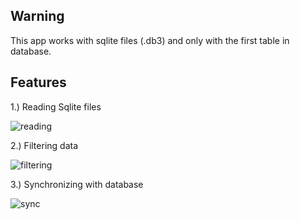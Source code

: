 ## Warning
This app works with sqlite files (.db3) and only with the first table in database.
## Features
1.) Reading Sqlite files

![reading](https://github.com/ITsJust4Fun/sqlitereader/gifs/reading.gif)

2.) Filtering data

![filtering](https://github.com/ITsJust4Fun/sqlitereader/gifs/filtering.gif)

3.) Synchronizing with database

![sync](https://github.com/ITsJust4Fun/sqlitereader/gifs/sync.gif)